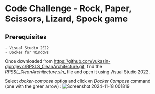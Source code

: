 # Code Challenge - Rock, Paper, Scissors, Lizard, Spock game

## Prerequisites 
	- Visual Studio 2022
	- Docker for Windows

Once downloaded from https://github.com/vukasin-djordjevic/RPSLS_CleanArchitecture.git, find the _RPSSL_CleanArchitecture.sln__ file and open it using Visual Studio 2022.

Select _docker-compose_ option and click on _Docker Compose_ command (one with the green arrow) : ![Screenshot 2024-11-18 001819](https://github.com/user-attachments/assets/0892d068-0b52-4df7-bcea-88150054ef16)

